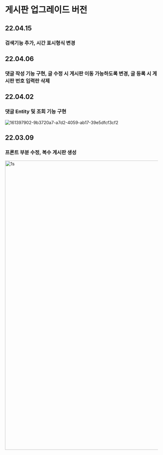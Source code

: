 # 게시판 업그레이드 버전

## 22.04.15
### 검색기능 추가, 시간 표시형식 변경

## 22.04.06
### 댓글 작성 기능 구현, 글 수정 시 게시판 이동 가능하도록 변경, 글 등록 시 게시판 번호 입력란 삭제

## 22.04.02
### 댓글 Entity 및 조회 기능 구현
![161397902-9b3720a7-a7d2-4059-ab17-39e5dfcf3cf2](https://user-images.githubusercontent.com/30551889/161891016-596fd592-f2f0-4bc7-9503-574333b18a0d.png)
## 22.03.09
### 프론트 부분 수정, 복수 게시판 생성
<img width="954" alt="1s" src="https://user-images.githubusercontent.com/30551889/157786045-f39eb748-38fb-4250-b787-c02887fd26e1.png">
